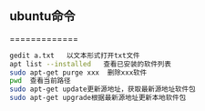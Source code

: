 ## ubuntu命令
=============
~~~bash
gedit a.txt   以文本形式打开txt文件
apt list --installed   查看已安装的软件列表
sudo apt-get purge xxx  删除xxx软件
pwd  查看当前路径
sudo apt-get update更新源地址，获取最新源地址软件包
sudo apt-get upgrade根据最新源地址更新本地软件包
~~~
